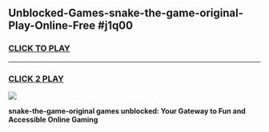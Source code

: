 
## Unblocked-Games-snake-the-game-original-Play-Online-Free #j1q00
<h3>
<a href="https://us.freeplayer.one?title=snake-the-game-original&ref=10M">CLICK TO PLAY</a></h3>
<hr>

<h3>
<a href="https://us.freeplayer.one?title=snake-the-game-original&ref=10M">CLICK 2 PLAY</a>
  
</h3>

<a href="https://us.freeplayer.one?title=snake-the-game-original&ref=10M"><img src="https://clearcache.store/games.png"></a>


**snake-the-game-original games unblocked: Your Gateway to Fun and Accessible Online Gaming**
